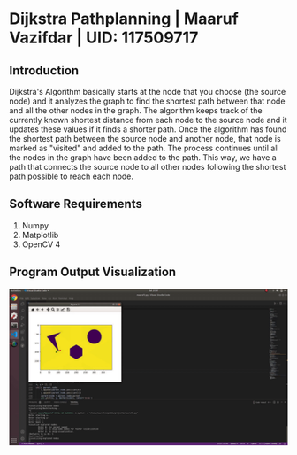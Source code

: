 # Dijkstra Pathplanning | Maaruf Vazifdar | UID: 117509717

## Introduction

Dijkstra's Algorithm basically starts at the node that you choose (the source node) and it analyzes the graph to find the shortest path between that node and all the other nodes in the graph.
The algorithm keeps track of the currently known shortest distance from each node to the source node and it updates these values if it finds a shorter path. Once the algorithm has found the shortest path between the source node and another node, that node is marked as "visited" and added to the path. The process continues until all the nodes in the graph have been added to the path. This way, we have a path that connects the source node to all other nodes following the shortest path possible to reach each node.

## Software Requirements

1. Numpy
2. Matplotlib
3. OpenCV 4

## Program Output Visualization

![caption](video/Dijkstra-pathplanning-maaruf-vazifdar.gif)
